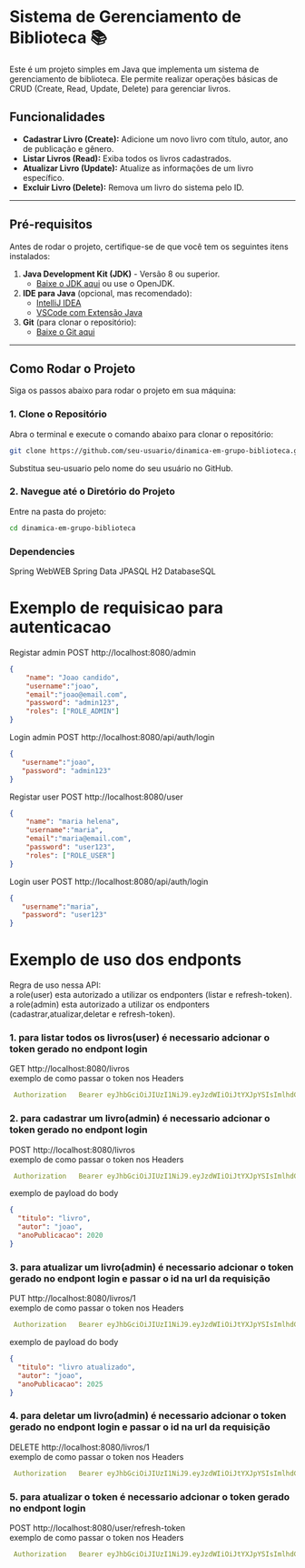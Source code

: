 ﻿# Sistema de Gerenciamento de Biblioteca 📚

Este é um projeto simples em Java que implementa um sistema de gerenciamento de biblioteca. Ele permite realizar operações básicas de CRUD (Create, Read, Update, Delete) para gerenciar livros.

## Funcionalidades

- **Cadastrar Livro (Create):** Adicione um novo livro com título, autor, ano de publicação e gênero.
- **Listar Livros (Read):** Exiba todos os livros cadastrados.
- **Atualizar Livro (Update):** Atualize as informações de um livro específico.
- **Excluir Livro (Delete):** Remova um livro do sistema pelo ID.

---

## Pré-requisitos

Antes de rodar o projeto, certifique-se de que você tem os seguintes itens instalados:

1. **Java Development Kit (JDK)** - Versão 8 ou superior.
   - [Baixe o JDK aqui](https://www.oracle.com/java/technologies/javase-downloads.html) ou use o OpenJDK.
2. **IDE para Java** (opcional, mas recomendado):
   - [IntelliJ IDEA](https://www.jetbrains.com/idea/download/)
   - [VSCode com Extensão Java](https://code.visualstudio.com/)
3. **Git** (para clonar o repositório):
   - [Baixe o Git aqui](https://git-scm.com/)

---

## Como Rodar o Projeto

Siga os passos abaixo para rodar o projeto em sua máquina:

### 1. Clone o Repositório

Abra o terminal e execute o comando abaixo para clonar o repositório:

```bash
git clone https://github.com/seu-usuario/dinamica-em-grupo-biblioteca.git
```

Substitua seu-usuario pelo nome do seu usuário no GitHub.

### 2. Navegue até o Diretório do Projeto

Entre na pasta do projeto:

```bash
cd dinamica-em-grupo-biblioteca
```

### Dependencies
Spring WebWEB
Spring Data JPASQL
H2 DatabaseSQL

# Exemplo de requisicao para autenticacao 

Registar admin
POST http://localhost:8080/admin
````json
{
    "name": "Joao candido",
    "username":"joao",
    "email":"joao@email.com",
    "password": "admin123",
    "roles": ["ROLE_ADMIN"]
}
````

Login admin
POST http://localhost:8080/api/auth/login
````json
{
   "username":"joao",
   "password": "admin123"
}
````
Registar user
POST http://localhost:8080/user
````json
{
    "name": "maria helena",
    "username":"maria",
    "email":"maria@email.com",
    "password": "user123",
    "roles": ["ROLE_USER"]
}
````

Login user
POST http://localhost:8080/api/auth/login
````json
{
   "username":"maria",
   "password": "user123"
}
````

# Exemplo de uso dos endponts 
Regra de uso nessa API:<br>
a role(user) esta autorizado a utilizar os endponters (listar e refresh-token).<br>
a role(admin) esta autorizado a utilizar os endponters (cadastrar,atualizar,deletar e refresh-token).<br> 
### 1. para listar todos os livros(user) é necessario adcionar o token gerado no endpont login<br> 
GET http://localhost:8080/livros<br> 
exemplo de como passar o token nos Headers
````yml
 Authorization   Bearer eyJhbGciOiJIUzI1NiJ9.eyJzdWIiOiJtYXJpYSIsImlhdCI6MTc0MDU3Njc5MiwiZXhwIjoxNzQwNTc3MDkyfQ.uY2eDSc9SameDruy8KTJcNU9c8L5ijCnKgdeVXoh-do
````
### 2. para cadastrar um livro(admin) é necessario adcionar o token gerado no endpont login<br> 
POST http://localhost:8080/livros<br> 
exemplo de como passar o token nos Headers
````yml
 Authorization   Bearer eyJhbGciOiJIUzI1NiJ9.eyJzdWIiOiJtYXJpYSIsImlhdCI6MTc0MDU3Njc5MiwiZXhwIjoxNzQwNTc3MDkyfQ.uY2eDSc9SameDruy8KTJcNU9c8L5ijCnKgdeVXoh-do
````
exemplo de payload do body
````json
{
  "titulo": "livro",
  "autor": "joao",
  "anoPublicacao": 2020
}
````
### 3. para atualizar um livro(admin) é necessario adcionar o token gerado no endpont login e passar o id na url da requisição<br> 
PUT http://localhost:8080/livros/1<br> 
exemplo de como passar o token nos Headers
````yml
 Authorization   Bearer eyJhbGciOiJIUzI1NiJ9.eyJzdWIiOiJtYXJpYSIsImlhdCI6MTc0MDU3Njc5MiwiZXhwIjoxNzQwNTc3MDkyfQ.uY2eDSc9SameDruy8KTJcNU9c8L5ijCnKgdeVXoh-do
````
exemplo de payload do body
````json
{
  "titulo": "livro atualizado",
  "autor": "joao",
  "anoPublicacao": 2025
}
````
### 4. para deletar um livro(admin) é necessario adcionar o token gerado no endpont login e passar o id na url da requisição<br> 
DELETE http://localhost:8080/livros/1<br> 
exemplo de como passar o token nos Headers
````yml
 Authorization   Bearer eyJhbGciOiJIUzI1NiJ9.eyJzdWIiOiJtYXJpYSIsImlhdCI6MTc0MDU3Njc5MiwiZXhwIjoxNzQwNTc3MDkyfQ.uY2eDSc9SameDruy8KTJcNU9c8L5ijCnKgdeVXoh-do
````
### 5.  para atualizar o token é necessario adcionar o token gerado no endpont login <br> 
POST http://localhost:8080/user/refresh-token<br> 
exemplo de como passar o token nos Headers
````yml
 Authorization   Bearer eyJhbGciOiJIUzI1NiJ9.eyJzdWIiOiJtYXJpYSIsImlhdCI6MTc0MDU3Njc5MiwiZXhwIjoxNzQwNTc3MDkyfQ.uY2eDSc9SameDruy8KTJcNU9c8L5ijCnKgdeVXoh-do
````


